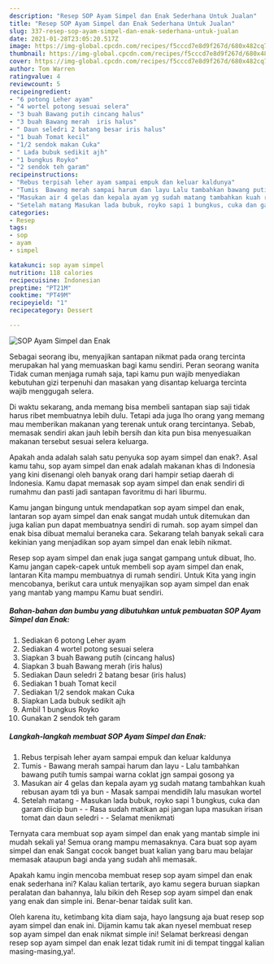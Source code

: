 ```yaml
---
description: "Resep SOP Ayam Simpel dan Enak Sederhana Untuk Jualan"
title: "Resep SOP Ayam Simpel dan Enak Sederhana Untuk Jualan"
slug: 337-resep-sop-ayam-simpel-dan-enak-sederhana-untuk-jualan
date: 2021-01-28T23:05:20.517Z
image: https://img-global.cpcdn.com/recipes/f5cccd7e8d9f267d/680x482cq70/sop-ayam-simpel-dan-enak-foto-resep-utama.jpg
thumbnail: https://img-global.cpcdn.com/recipes/f5cccd7e8d9f267d/680x482cq70/sop-ayam-simpel-dan-enak-foto-resep-utama.jpg
cover: https://img-global.cpcdn.com/recipes/f5cccd7e8d9f267d/680x482cq70/sop-ayam-simpel-dan-enak-foto-resep-utama.jpg
author: Tom Warren
ratingvalue: 4
reviewcount: 5
recipeingredient:
- "6 potong Leher ayam"
- "4 wortel potong sesuai selera"
- "3 buah Bawang putih cincang halus"
- "3 buah Bawang merah  iris halus"
- " Daun seledri 2 batang besar iris halus"
- "1 buah Tomat kecil"
- "1/2 sendok makan Cuka"
- " Lada bubuk sedikit ajh"
- "1 bungkus Royko"
- "2 sendok teh garam"
recipeinstructions:
- "Rebus terpisah leher ayam sampai empuk dan keluar kaldunya"
- "Tumis  Bawang merah sampai harum dan layu Lalu tambahkan bawang putih tumis sampai warna coklat jgn sampai gosong ya"
- "Masukan air 4 gelas dan kepala ayam yg sudah matang tambahkan kuah rebusan ayam tdi ya bun  Masak sampai mendidih lalu masukan wortel"
- "Setelah matang Masukan lada bubuk, royko sapi 1 bungkus, cuka dan garam diicip bun  Rasa sudah matikan api jangan lupa masukan irisan tomat dan daun seledri  Selamat menikmati"
categories:
- Resep
tags:
- sop
- ayam
- simpel

katakunci: sop ayam simpel 
nutrition: 118 calories
recipecuisine: Indonesian
preptime: "PT21M"
cooktime: "PT49M"
recipeyield: "1"
recipecategory: Dessert

---
```



![SOP Ayam Simpel dan Enak](https://img-global.cpcdn.com/recipes/f5cccd7e8d9f267d/680x482cq70/sop-ayam-simpel-dan-enak-foto-resep-utama.jpg)

Sebagai seorang ibu, menyajikan santapan nikmat pada orang tercinta merupakan hal yang memuaskan bagi kamu sendiri. Peran seorang  wanita Tidak cuman menjaga rumah saja, tapi kamu pun wajib menyediakan kebutuhan gizi terpenuhi dan masakan yang disantap keluarga tercinta wajib menggugah selera.

Di waktu  sekarang, anda memang bisa membeli santapan siap saji tidak harus ribet membuatnya lebih dulu. Tetapi ada juga lho orang yang memang mau memberikan makanan yang terenak untuk orang tercintanya. Sebab, memasak sendiri akan jauh lebih bersih dan kita pun bisa menyesuaikan makanan tersebut sesuai selera keluarga. 



Apakah anda adalah salah satu penyuka sop ayam simpel dan enak?. Asal kamu tahu, sop ayam simpel dan enak adalah makanan khas di Indonesia yang kini disenangi oleh banyak orang dari hampir setiap daerah di Indonesia. Kamu dapat memasak sop ayam simpel dan enak sendiri di rumahmu dan pasti jadi santapan favoritmu di hari liburmu.

Kamu jangan bingung untuk mendapatkan sop ayam simpel dan enak, lantaran sop ayam simpel dan enak sangat mudah untuk ditemukan dan juga kalian pun dapat membuatnya sendiri di rumah. sop ayam simpel dan enak bisa dibuat memalui beraneka cara. Sekarang telah banyak sekali cara kekinian yang menjadikan sop ayam simpel dan enak lebih nikmat.

Resep sop ayam simpel dan enak juga sangat gampang untuk dibuat, lho. Kamu jangan capek-capek untuk membeli sop ayam simpel dan enak, lantaran Kita mampu membuatnya di rumah sendiri. Untuk Kita yang ingin mencobanya, berikut cara untuk menyajikan sop ayam simpel dan enak yang mantab yang mampu Kamu buat sendiri.

<!--inarticleads1-->

##### Bahan-bahan dan bumbu yang dibutuhkan untuk pembuatan SOP Ayam Simpel dan Enak:

1. Sediakan 6 potong Leher ayam
1. Sediakan 4 wortel potong sesuai selera
1. Siapkan 3 buah Bawang putih (cincang halus)
1. Siapkan 3 buah Bawang merah  (iris halus)
1. Sediakan  Daun seledri 2 batang besar (iris halus)
1. Sediakan 1 buah Tomat kecil
1. Sediakan 1/2 sendok makan Cuka
1. Siapkan  Lada bubuk sedikit ajh
1. Ambil 1 bungkus Royko
1. Gunakan 2 sendok teh garam




<!--inarticleads2-->

##### Langkah-langkah membuat SOP Ayam Simpel dan Enak:

1. Rebus terpisah leher ayam sampai empuk dan keluar kaldunya
1. Tumis  - Bawang merah sampai harum dan layu - Lalu tambahkan bawang putih tumis sampai warna coklat jgn sampai gosong ya
1. Masukan air 4 gelas dan kepala ayam yg sudah matang tambahkan kuah rebusan ayam tdi ya bun  - Masak sampai mendidih lalu masukan wortel
1. Setelah matang - Masukan lada bubuk, royko sapi 1 bungkus, cuka dan garam diicip bun -  - Rasa sudah matikan api jangan lupa masukan irisan tomat dan daun seledri -  - Selamat menikmati




Ternyata cara membuat sop ayam simpel dan enak yang mantab simple ini mudah sekali ya! Semua orang mampu memasaknya. Cara buat sop ayam simpel dan enak Sangat cocok banget buat kalian yang baru mau belajar memasak ataupun bagi anda yang sudah ahli memasak.

Apakah kamu ingin mencoba membuat resep sop ayam simpel dan enak enak sederhana ini? Kalau kalian tertarik, ayo kamu segera buruan siapkan peralatan dan bahannya, lalu bikin deh Resep sop ayam simpel dan enak yang enak dan simple ini. Benar-benar taidak sulit kan. 

Oleh karena itu, ketimbang kita diam saja, hayo langsung aja buat resep sop ayam simpel dan enak ini. Dijamin kamu tak akan nyesel membuat resep sop ayam simpel dan enak nikmat simple ini! Selamat berkreasi dengan resep sop ayam simpel dan enak lezat tidak rumit ini di tempat tinggal kalian masing-masing,ya!.

